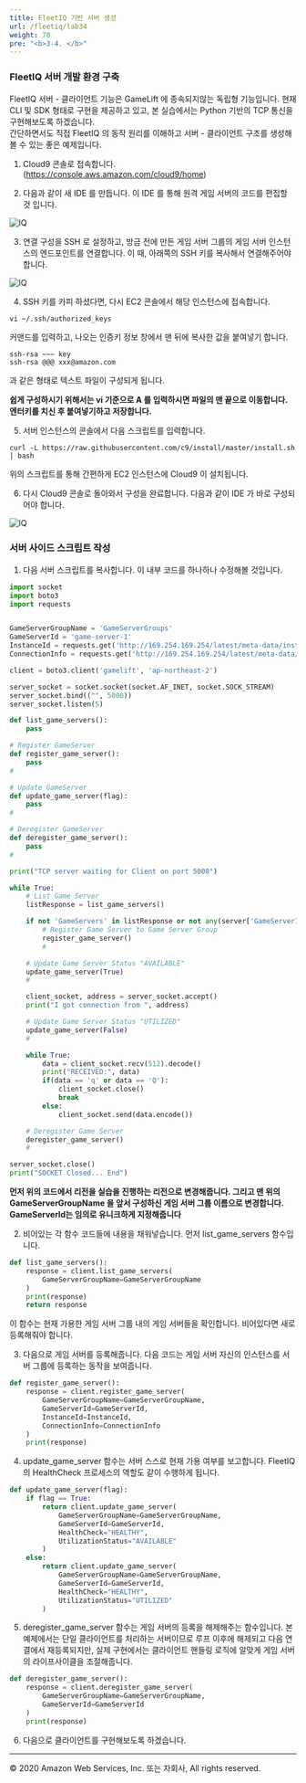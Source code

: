 ```yaml
---
title: FleetIQ 기반 서버 생성
url: /fleetiq/lab34
weight: 70
pre: "<b>3-4. </b>"
---
```


### FleetIQ 서버 개발 환경 구축    

FleetIQ 서버 - 클라이언트 기능은 GameLift 에 종속되지않는 독립형 기능입니다.
현재 CLI 및 SDK 형태로 구현을 제공하고 있고, 본 실습에서는 Python 기반의 TCP 통신을 구현해보도록 하겠습니다.    
간단하면서도 직접 FleetIQ 의 동작 원리를 이해하고 서버 - 클라이언트 구조를 생성해볼 수 있는 좋은 예제입니다.    

1. Cloud9 콘솔로 접속합니다. (https://console.aws.amazon.com/cloud9/home)

2. 다음과 같이 새 IDE 를 만듭니다. 이 IDE 를 통해 원격 게임 서버의 코드를 편집할 것 입니다.

![IQ](../../images/fleetiq/lab34/IQServer-1.png)

3. 연결 구성을 SSH 로 설정하고, 방금 전에 만든 게임 서버 그룹의 게임 서버 인스턴스의 엔드포인트를 연결합니다. 이 때, 아래쪽의 SSH 키를 복사해서 연결해주어야 합니다.

![IQ](../../images/fleetiq/lab34/IQServer-2.png)

4. SSH 키를 카피 하셨다면, 다시 EC2 콘솔에서 해당 인스턴스에 접속합니다.

```ssh
vi ~/.ssh/authorized_keys
```

커맨드를 입력하고, 나오는 인증키 정보 창에서 맨 뒤에 복사한 값을 붙여넣기 합니다.

```ssh
ssh-rsa ~~~ key
ssh-rsa @@@ xxx@amazon.com
```

과 같은 형태로 텍스트 파일이 구성되게 됩니다.

**쉽게 구성하시기 위해서는 vi 기준으로 A 를 입력하시면 파일의 맨 끝으로 이동합니다. 엔터키를 치신 후 붙여넣기하고 저장합니다.**

5. 서버 인스턴스의 콘솔에서 다음 스크립트를 입력합니다.

```ssh
curl -L https://raw.githubusercontent.com/c9/install/master/install.sh | bash
```

위의 스크립트를 통해 간편하게 EC2 인스턴스에 Cloud9 이 설치됩니다.

6. 다시 Cloud9 콘솔로 돌아와서 구성을 완료합니다. 다음과 같이 IDE 가 바로 구성되어야 합니다.

![IQ](../../images/fleetiq/lab34/IQServer-3.png)


### 서버 사이드 스크립트 작성

1. 다음 서버 스크립트를 복사합니다. 이 내부 코드를 하나하나 수정해볼 것입니다.

```python
import socket
import boto3
import requests


GameServerGroupName = 'GameServerGroups'
GameServerId = 'game-server-1'
InstanceId = requests.get('http://169.254.169.254/latest/meta-data/instance-id').text
ConnectionInfo = requests.get('http://169.254.169.254/latest/meta-data/public-hostname').text

client = boto3.client('gamelift', 'ap-northeast-2')

server_socket = socket.socket(socket.AF_INET, socket.SOCK_STREAM)
server_socket.bind(("", 5000))
server_socket.listen(5)

def list_game_servers():
    pass

# Register GameServer
def register_game_server():
    pass
#

# Update GameServer
def update_game_server(flag):
    pass
#

# Deregister GameServer
def deregister_game_server():
    pass
#

print("TCP server waiting for Client on port 5000")

while True:
    # List Game Server 
    listResponse = list_game_servers()

    if not 'GameServers' in listResponse or not any(server['GameServerId'] == GameServerId for server in listResponse['GameServers']):
        # Register Game Server to Game Server Group
        register_game_server()
        #

    # Update Game Server Status "AVAILABLE"
    update_game_server(True)
    #

    client_socket, address = server_socket.accept()
    print("I got connection from ", address)

    # Update Game Server Status "UTILIZED"
    update_game_server(False)
    #

    while True:
        data = client_socket.recv(512).decode()
        print("RECEIVED:", data)
        if(data == 'q' or data == 'Q'):
            client_socket.close()
            break
        else:
            client_socket.send(data.encode())

    # Deregister Game Server
    deregister_game_server()
    #

server_socket.close()
print("SOCKET Closed... End")

```

**먼저 위의 코드에서 리전을 실습을 진행하는 리전으로 변경해줍니다. 그리고 맨 위의 GameServerGroupName 을 앞서 구성하신 게임 서버 그룹 이름으로 변경합니다. GameServerId는 임의로 유니크하게 지정해줍니다**

2. 비어있는 각 함수 코드들에 내용을 채워넣습니다. 먼저 list_game_servers 함수입니다.

```python
def list_game_servers():
    response = client.list_game_servers(
        GameServerGroupName=GameServerGroupName
    )
    print(response)
    return response
```

이 함수는 현재 가용한 게임 서버 그룹 내의 게임 서버들을 확인합니다. 비어있다면 새로 등록해줘야 합니다.

3. 다음으로 게임 서버를 등록해줍니다. 다음 코드는 게임 서버 자신의 인스턴스를 서버 그룹에 등록하는 동작을 보여줍니다.

```python
def register_game_server():
    response = client.register_game_server(
        GameServerGroupName=GameServerGroupName,
        GameServerId=GameServerId,
        InstanceId=InstanceId,
        ConnectionInfo=ConnectionInfo
    )
    print(response)
```

4. update_game_server 함수는 서버 스스로 현재 가용 여부를 보고합니다. FleetIQ 의 HealthCheck 프로세스의 역할도 같이 수행하게 됩니다.

```python
def update_game_server(flag):
    if flag == True:
        return client.update_game_server(
            GameServerGroupName=GameServerGroupName,
            GameServerId=GameServerId,
            HealthCheck="HEALTHY",
            UtilizationStatus="AVAILABLE"
        )
    else:
        return client.update_game_server(
            GameServerGroupName=GameServerGroupName,
            GameServerId=GameServerId,
            HealthCheck="HEALTHY",
            UtilizationStatus="UTILIZED"
        )
```

5. deregister_game_server 함수는 게임 서버의 등록을 해제해주는 함수입니다. 본 예제에서는 단일 클라이언트를 처리하는 서버이므로 루프 이후에 해제되고 다음 연결에서 재등록되지만, 실제 구현에서는 클라이언트 핸들링 로직에 알맞게 게임 서버의 라이프사이클을 조절해줍니다.

```python
def deregister_game_server():
    response = client.deregister_game_server(
        GameServerGroupName=GameServerGroupName,
        GameServerId=GameServerId
    )
    print(response)
```

6. 다음으로 클라이언트를 구현해보도록 하겠습니다.


---
<p align="left">
© 2020 Amazon Web Services, Inc. 또는 자회사, All rights reserved.
</p>
